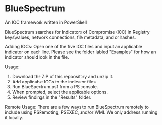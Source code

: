 # BlueSpectrum
An IOC framework written in PowerShell

BlueSpectrum searches for Indicators of Compromise (IOC) in Registry keys\values, network connections, file metadata, and or hashes. 

Adding IOCs:
Open one of the five IOC files and input an applicable indicator on each line. Please see the folder labled "Examples" for how an indicator should look in the file. 

Usage:<br>
1) Download the ZIP of this repoository and unzip it.
2) Add applicable IOCs to the indicator files.
3) Run BlueSpectrum.ps1 from a PS console.
4) When prompted, select the applicable options.
5) Review findings in the "Results" folder.

Remote Usage:
There are a few ways to run BlueSpectrum remotely to include using PSRemoting, PSEXEC, and/or WMI. We only address running it locally. 
